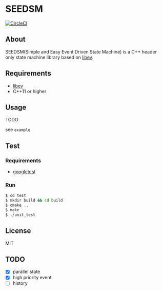 # SEEDSM

[![CircleCI](https://circleci.com/gh/maueki/seedsm.svg?style=shield)](https://circleci.com/gh/maueki/seedsm)

## About

SEEDSM(Simple and Easy Event Driven State Machine) is a C++ header only state machine library based on [libev](http://software.schmorp.de/pkg/libev.html).

## Requirements

* [libev](http://software.schmorp.de/pkg/libev.html)
* C++11 or higher

## Usage

TODO

see `example`

## Test

### Requirements

* [googletest](https://github.com/google/googletest)

### Run

```bash
$ cd test
$ mkdir build && cd build
$ cmake ..
$ make
$ ./unit_test
```

## License

MIT

## TODO

- [x] parallel state
- [x] high priority event
- [ ] history

